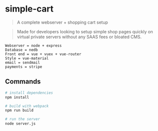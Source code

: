 # simple-cart

> A complete webserver + shopping cart setup

> Made for developers looking to setup simple shop pages quickly on virtual private servers without any SAAS fees or bloated CMS. 

    Webserver = node + express
    Database = nedb
    Front end = vue + vuex + vue-router
    Style = vue-material
    email = sendmail
    payments = stripe

## Commands

``` bash
# install dependencies
npm install

# build with webpack
npm run build

# run the server
node server.js
```